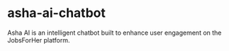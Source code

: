 # asha-ai-chatbot
 Asha AI is an intelligent chatbot built to enhance user engagement on the JobsForHer platform.

